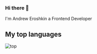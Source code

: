### Hi there 👋
I'm Andrew Eroshkin a Frontend Developer
## My top languages

![top](https://wakatime.com/share/@amadreh/0dffc31e-c3f1-436e-8052-01a840d74ec5.svg)

<!--
**andreroshkin/andreroshkin** is a ✨ _special_ ✨ repository because its `README.md` (this file) appears on your GitHub profile.

Here are some ideas to get you started:

- 🔭 I’m currently working on ...
- 🌱 I’m currently learning ...
- 👯 I’m looking to collaborate on ...
- 🤔 I’m looking for help with ...
- 💬 Ask me about ...
- 📫 How to reach me: ...
- 😄 Pronouns: ...
- ⚡ Fun fact: ...
-->
